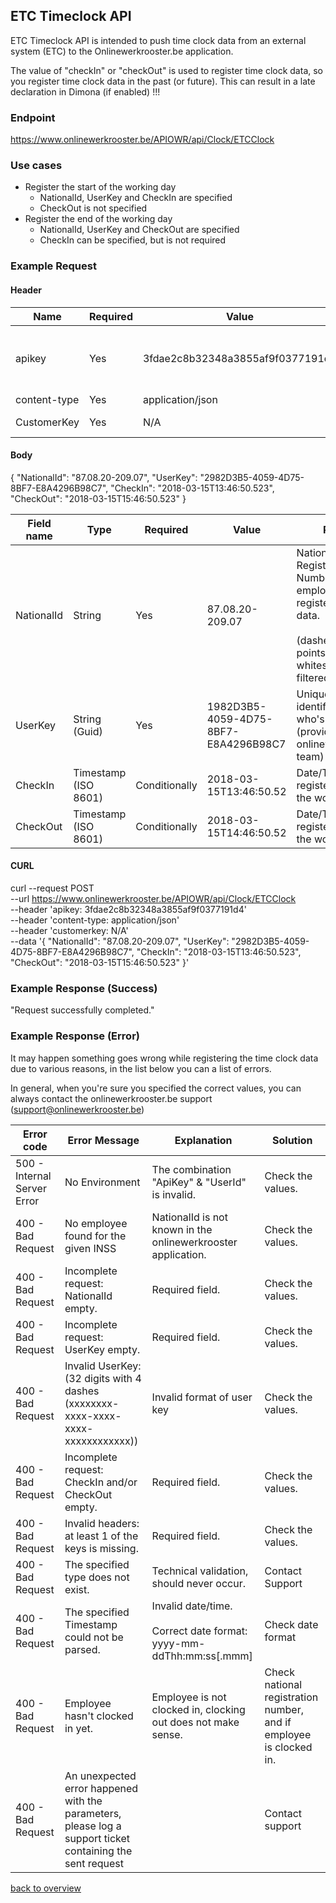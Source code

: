 ## ETC Timeclock API

ETC Timeclock API is intended to push time clock data from an external system (ETC) to the Onlinewerkrooster.be application. 

The value of "checkIn" or "checkOut" is used to register time clock data, so you register time clock data in the past (or future). This can result in a late declaration in Dimona (if enabled) !!!

### Endpoint

https://www.onlinewerkrooster.be/APIOWR/api/Clock/ETCClock

### Use cases

- Register the start of the working day
  - NationalId, UserKey and CheckIn are specified
  - CheckOut is not specified
- Register the end of the working day
  - NationalId, UserKey and CheckOut are specified
  - CheckIn can be specified, but is not required

### Example Request

#### Header

| Name         | Required | Value                            | Remarks                                                      |
| ------------ | -------- | -------------------------------- | ------------------------------------------------------------ |
| apikey       | Yes      | 3fdae2c8b32348a3855af9f0377191d4 | Unique ID to identify the requester (provided by onlinewerkrooster.be team) |
| content-type | Yes      | application/json                 | JSON data                                                    |
| CustomerKey  | Yes      | N/A                              | Currently not used (but required)                            |

#### Body

{
  "NationalId": "87.08.20-209.07",
  "UserKey": "2982D3B5-4059-4D75-8BF7-E8A4296B98C7",
  "CheckIn": "2018-03-15T13:46:50.523",
  "CheckOut": "2018-03-15T15:46:50.523"
}

| Field name | Type                 | Required      | Value                                | Remarks                                                      |
| ---------- | -------------------- | ------------- | ------------------------------------ | ------------------------------------------------------------ |
| NationalId | String               | Yes           | 87.08.20-209.07                      | National Registration Number of the employee to register time clock data. <br /><br />(dashes(-), points(.) or whitespaces are filtered out) |
| UserKey    | String (Guid)        | Yes           | 1982D3B5-4059-4D75-8BF7-E8A4296B98C7 | Unique ID to identify the the user who's using the API. (provided by the onlinewerkooster.be team) |
| CheckIn    | Timestamp (ISO 8601) | Conditionally | 2018-03-15T13:46:50.52               | Date/Time to register the start of the working day           |
| CheckOut   | Timestamp (ISO 8601) | Conditionally | 2018-03-15T14:46:50.52               | Date/Time to register the end of the working day             |

#### CURL

curl --request POST \
  --url https://www.onlinewerkrooster.be/APIOWR/api/Clock/ETCClock \
  --header 'apikey: 3fdae2c8b32348a3855af9f0377191d4' \
  --header 'content-type: application/json' \
  --header 'customerkey: N/A' \
  --data '{
  "NationalId": "87.08.20-209.07",
  "UserKey": "2982D3B5-4059-4D75-8BF7-E8A4296B98C7",
  "CheckIn": "2018-03-15T13:46:50.523",
  "CheckOut": "2018-03-15T15:46:50.523"
}'

### Example Response (Success)

"Request successfully completed."

### Example Response (Error)

It may happen something goes wrong while registering the time clock data due to various reasons, in the list below you can a list of errors.

In general, when you're sure you specified the correct values, you can always contact the onlinewerkrooster.be support (support@onlinewerkrooster.be)

| Error code                  | Error Message                                                | Explanation                                                  | Solution                                                     |
| --------------------------- | ------------------------------------------------------------ | ------------------------------------------------------------ | ------------------------------------------------------------ |
| 500 - Internal Server Error | No Environment                                               | The combination "ApiKey" & "UserId" is invalid.              | Check the values.                                            |
| 400 - Bad Request           | No employee found for the given INSS                         | NationalId is not known in the onlinewerkrooster application. | Check the values.                                            |
| 400 - Bad Request           | Incomplete request: NationalId empty.                        | Required field.                                              | Check the values.                                            |
| 400 - Bad Request           | Incomplete request: UserKey empty.                           | Required field.                                              | Check the values.                                            |
| 400 - Bad Request           | Invalid UserKey: (32 digits with 4 dashes (xxxxxxxx-xxxx-xxxx-xxxx-xxxxxxxxxxxx)) | Invalid format of user key                                   | Check the values.                                            |
| 400 - Bad Request           | Incomplete request: CheckIn and/or CheckOut empty.           | Required field.                                              | Check the values.                                            |
| 400 - Bad Request           | Invalid headers: at least 1 of the keys is missing.          | Required field.                                              | Check the values.                                            |
| 400 - Bad Request           | The specified type does not exist.                           | Technical validation, should never occur.                    | Contact Support                                              |
| 400 - Bad Request           | The specified Timestamp could not be parsed.                 | Invalid date/time. <br /><br />Correct date format: <br /> yyyy-mm-ddThh:mm:ss[.mmm] | Check date format                                            |
| 400 - Bad Request           | Employee hasn't clocked in yet.                              | Employee is not clocked in, clocking out does not make sense. | Check national registration number, and if employee is clocked in. |
| 400 - Bad Request           | An unexpected error happened with the parameters, please log a support ticket containing the sent request |                                                              | Contact support                                              |

[back to overview](OnlineWerkroosterAPI.md)